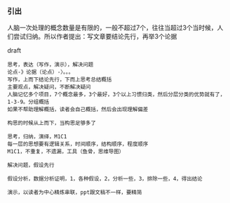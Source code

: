 ### 引出

人脑一次处理的概念数量是有限的，一般不超过7个，往往当超过3个当时候，人们尝试归纳。所以作者提出：写文章要结论先行，再举3个论据

draft

```
思考，表达（写作，演示），解决问题
论点-》论据（论点）-〉。。。
写作，上而下结论先行，下而上思考总结概括
主要观点，解决疑问，不断解决疑问
人脑记忆多个项目，7个概念最多，3个最好，3个以上习惯归类，然后分层分类的优势就有了，1-3-9。分组概括
如果不帮助理解概括，读者会自己概括，然后会出现理解偏差

构思的时候从上而下，当构思足够多了

思考，归纳，演绎，M1C1
每一层的思想要有逻辑关系，时间顺序，结构顺序，程度顺序
M1C1，不重复，不遗漏，工具（鱼骨，思维导图）

解决问题，假设先行

假设分析，数据分析证明，1，各种假设，2，分析一些，3，排除一些，4，得出结论

演示，以读者为中心精炼串联，ppt跟文稿不一样，要精简

```